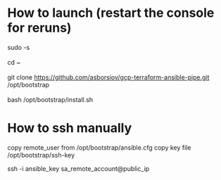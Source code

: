 # How to launch (restart the console for reruns)
sudo -s<br>
<br>
cd ~<br>
<br>
git clone https://github.com/asborsiov/gcp-terraform-ansible-pipe.git /opt/bootstrap<br>
<br>
bash /opt/bootstrap/install.sh<br>

# How to ssh manually 
copy remote_user from /opt/bootstrap/ansible.cfg
copy key file /opt/bootstrap/ssh-key

ssh -i ansible_key sa_remote_account@public_ip
